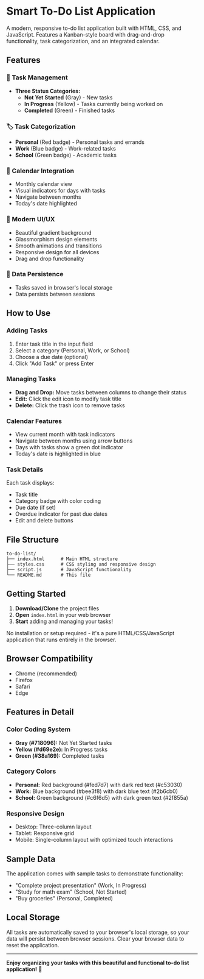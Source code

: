 # Smart To-Do List Application

A modern, responsive to-do list application built with HTML, CSS, and JavaScript. Features a Kanban-style board with drag-and-drop functionality, task categorization, and an integrated calendar.

## Features

### 🎯 Task Management
- **Three Status Categories:**
  - **Not Yet Started** (Gray) - New tasks
  - **In Progress** (Yellow) - Tasks currently being worked on
  - **Completed** (Green) - Finished tasks

### 🏷️ Task Categorization
- **Personal** (Red badge) - Personal tasks and errands
- **Work** (Blue badge) - Work-related tasks
- **School** (Green badge) - Academic tasks

### 📅 Calendar Integration
- Monthly calendar view
- Visual indicators for days with tasks
- Navigate between months
- Today's date highlighted

### 🎨 Modern UI/UX
- Beautiful gradient background
- Glassmorphism design elements
- Smooth animations and transitions
- Responsive design for all devices
- Drag and drop functionality

### 💾 Data Persistence
- Tasks saved in browser's local storage
- Data persists between sessions

## How to Use

### Adding Tasks
1. Enter task title in the input field
2. Select a category (Personal, Work, or School)
3. Choose a due date (optional)
4. Click "Add Task" or press Enter

### Managing Tasks
- **Drag and Drop:** Move tasks between columns to change their status
- **Edit:** Click the edit icon to modify task title
- **Delete:** Click the trash icon to remove tasks

### Calendar Features
- View current month with task indicators
- Navigate between months using arrow buttons
- Days with tasks show a green dot indicator
- Today's date is highlighted in blue

### Task Details
Each task displays:
- Task title
- Category badge with color coding
- Due date (if set)
- Overdue indicator for past due dates
- Edit and delete buttons

## File Structure

```
to-do-list/
├── index.html      # Main HTML structure
├── styles.css      # CSS styling and responsive design
├── script.js       # JavaScript functionality
└── README.md       # This file
```

## Getting Started

1. **Download/Clone** the project files
2. **Open** `index.html` in your web browser
3. **Start** adding and managing your tasks!

No installation or setup required - it's a pure HTML/CSS/JavaScript application that runs entirely in the browser.

## Browser Compatibility

- Chrome (recommended)
- Firefox
- Safari
- Edge

## Features in Detail

### Color Coding System
- **Gray (#718096):** Not Yet Started tasks
- **Yellow (#d69e2e):** In Progress tasks  
- **Green (#38a169):** Completed tasks

### Category Colors
- **Personal:** Red background (#fed7d7) with dark red text (#c53030)
- **Work:** Blue background (#bee3f8) with dark blue text (#2b6cb0)
- **School:** Green background (#c6f6d5) with dark green text (#2f855a)

### Responsive Design
- Desktop: Three-column layout
- Tablet: Responsive grid
- Mobile: Single-column layout with optimized touch interactions

## Sample Data

The application comes with sample tasks to demonstrate functionality:
- "Complete project presentation" (Work, In Progress)
- "Study for math exam" (School, Not Started)
- "Buy groceries" (Personal, Completed)

## Local Storage

All tasks are automatically saved to your browser's local storage, so your data will persist between browser sessions. Clear your browser data to reset the application.

---

**Enjoy organizing your tasks with this beautiful and functional to-do list application!** 🚀 